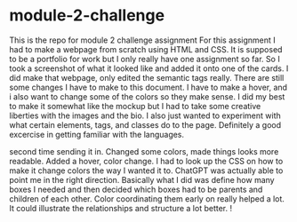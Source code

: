# module-2-challenge
This is the repo for module 2 challenge assignment
For this assignment I had to make a webpage from scratch using HTML and CSS. It is supposed to be a portfolio for work but I only really have one assignment so far. So I took a screenshot of what it looked like and added it onto one of the cards. I did make that webpage, only edited the semantic tags really. There are still some changes I have to make to this document. I have to make a hover, and i also want to change some of the colors so they make sense. I did my best to make it somewhat like the mockup but I had to take some creative liberties with the images and the bio. I also just wanted to experiment with what certain elements, tags, and classes do to the page. Definitely a good excercise in getting familiar with the languages. 

second time sending it in. Changed some colors, made things looks more readable. Added a hover, color change. I had to look up the CSS on how to make it change colors the way I wanted it to. ChatGPT was actually able to point me in the right direction. Basically what I did was define how many boxes I needed and then decided which boxes had to be parents and children of each other. Color coordinating them early on really helped a lot. It could illustrate the relationships and structure a lot better. !

